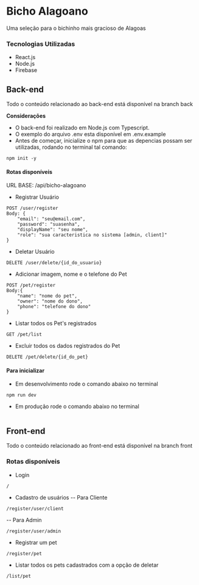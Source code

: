 # Bicho Alagoano
Uma seleção para o bichinho mais gracioso de Alagoas

### Tecnologias Utilizadas

- React.js
- Node.js
- Firebase

## Back-end
Todo o conteúdo relacionado ao back-end está disponível na branch back

**Considerações**
- O back-end foi realizado em Node.js com Typescript.
- O exemplo do arquivo .env esta disponível em .env.example
- Antes de começar, inicialize o npm para que as depencias possam ser utilizadas, rodando no terminal tal comando:
`````
npm init -y
`````

#### Rotas disponíveis

URL BASE: /api/bicho-alagoano
 
- Registrar Usuário 
`````
POST /user/register
Body: {
    "email": "seu@email.com",
    "password": "suasenha",
    "displayName": "seu nome",
    "role": "sua caracteristica no sistema [admin, client]"
}
`````

- Deletar Usuário
`````
DELETE /user/delete/{id_do_usuario}
`````

- Adicionar imagem, nome e o telefone do Pet
`````
POST /pet/register
Body:{
    "name": "nome do pet",
    "owner": "nome do dono",
    "phone": "telefone do dono"
}
`````

- Listar todos os Pet's registrados
`````
GET /pet/list
`````

- Excluir todos os dados registrados do Pet
`````
DELETE /pet/delete/{id_do_pet}
`````

#### Para inicializar

- Em desenvolvimento rode o comando abaixo no terminal 
``````
npm run dev
``````

- Em produção rode o comando abaixo no terminal
``````

``````

## Front-end
Todo o conteúdo relacionado ao front-end está disponível na branch front

### Rotas disponíveis

- Login
````````
/
````````

- Cadastro de usuários
-- Para Cliente
``````
/register/user/client
``````
-- Para Admin
```````
/register/user/admin
```````

- Registrar um pet
```````
/register/pet
```````

- Listar todos os pets cadastrados com a opção de deletar
```````
/list/pet
```````
